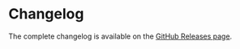 
# Changelog

The complete changelog is available on the [GitHub Releases page](https://github.com/devforth/adminforth-text-complete/releases).

